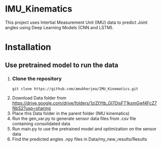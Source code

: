 # IMU_Kinematics
This project uses Intertial Measurement Unit (IMU) data to predict Joint angles using Deep Learning Models (CNN and LSTM). 
 # Installation
   ## Use pretrained model to run the data
   1. ### Clone the repository
        ```
        git clone https://github.com/amukherjea/IMU_Kinematics.git
        ```
   2. Download Data folder from https://drive.google.com/drive/folders/1zjZtYtb_GI7DjsFT1ksmGwf4FcZ7NbS2?usp=sharing
   3. Place this Data folder in the parent folder (IMU kinematics)
   4. Run the gen_var.py to generate sensor data files from .csv file containing consolidated data
   5. Run main.py to use the pretrained model and optimization on the sensor data
   6. Find the predicted angles .npy files in Data/my_new_results/Results 
 

